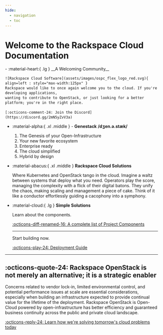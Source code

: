 ```yaml
---
hide:
  - navigation
  - toc
---
```


# Welcome to the Rackspace Cloud Documentation

<div class="grid cards" markdown>
-   :material-heart:{ .lg } __A Welcoming Community__

    ![Rackspace Cloud Software](assets/images/ospc_flex_logo_red.svg){ align=left : style="max-width:125px" }
    Rackspace would like to once again welcome you to the cloud. If you're developing applications,
    wanting to contribute to OpenStack, or just looking for a better platform; you're in the right place.

    [:octicons-comment-24: Join the Discord](https://discord.gg/2mN5yZvV3a)

-   :material-alpha:{ .xl .middle } - __Genestack__  __/dʒen.ə.stæk/__

    1. The Genesis of your Open-Infrastructure
    2. Your new favorite ecosystem
    3. Enterprise ready
    4. The cloud simplified
    5. Hybrid by design

-   :material-abacus:{ .xl .middle } __Rackspace Cloud Solutions__

    Where Kubernetes and OpenStack tango in the cloud. Imagine a waltz between systems that deploy what you need.
    Operators play the score, managing the complexity with a flick of their digital batons. They unify the chaos,
    making scaling and management a piece of cake. Think of it like a conductor effortlessly guiding a cacophony
    into a symphony.

-   :material-cloud:{ .lg } __Simple Solutions__

    Learn about the components.

    [:octicons-diff-renamed-16: A complete list of Project Components](genestack-components.md)

    ---

    Start building now.

    [:octicons-play-24: Deployment Guide](genestack-getting-started.md)

</div>

---

## :octicons-quote-24: Rackspace OpenStack is not merely an alternative; it is a strategic enabler

Concerns related to vendor lock-in, limited environmental control, and potential performance issues at scale are essential considerations, especially when building an infrastructure expected to provide continual value for the lifetime of the deployment. Rackspace OpenStack is Open-Cloud powered by open-infrastructure has better efficiency and guaranteed business continuity across the public and private cloud landscape.

[:octicons-reply-24: Learn how we're solving tomorrow's cloud problems today](https://www.rackspace.com/solve/return-openstack)
